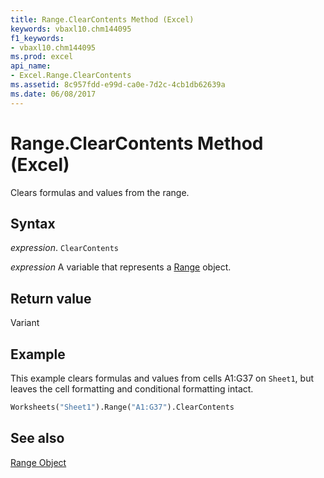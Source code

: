 ```yaml
---
title: Range.ClearContents Method (Excel)
keywords: vbaxl10.chm144095
f1_keywords:
- vbaxl10.chm144095
ms.prod: excel
api_name:
- Excel.Range.ClearContents
ms.assetid: 8c957fdd-e99d-ca0e-7d2c-4cb1db62639a
ms.date: 06/08/2017
---
```



# Range.ClearContents Method (Excel)

Clears formulas and values from the range.


## Syntax

 _expression_. `ClearContents`

 _expression_ A variable that represents a [Range](excel.range-graph-property.md) object.


## Return value

Variant


## Example

This example clears formulas and values from cells A1:G37 on `Sheet1`, but leaves the cell formatting and conditional formatting intact.


```vb
Worksheets("Sheet1").Range("A1:G37").ClearContents
```


## See also


[Range Object](Excel.Range(object).md)

